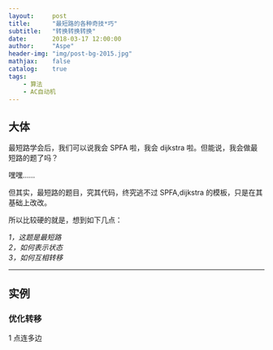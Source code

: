 ```yaml
---
layout:     post
title:      "最短路的各种奇技*巧"
subtitle:   "转换转换转换"
date:       2018-03-17 12:00:00
author:     "Aspe"
header-img: "img/post-bg-2015.jpg"
mathjax:    false
catalog:    true
tags:
    - 算法
    - AC自动机
---
```


## 大体

   最短路学会后，我们可以说我会 SPFA 啦，我会 dijkstra 啦。但能说，我会做最短路的题了吗？  
   
   嘿嘿……  
   
   但其实，最短路的题目，究其代码，终究逃不过 SPFA,dijkstra 的模板，只是在其基础上改改。  
   
   所以比较硬的就是，想到如下几点：  
   
   *1，这题是最短路*  
   *2，如何表示状态*  
   *3，如何互相转移*  

---

## 实例

### 优化转移

   1 点连多边
